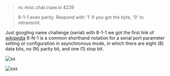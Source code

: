 >  nc misc.chal.csaw.io 4239

>  8-1-1 even parity. Respond with '1' if you got the byte, '0' to retransmit.



Just googling name challenge (serial) with 8-1-1 we got the first link of [wikipedia](https://en.wikipedia.org/wiki/8-N-1)
8-N-1 is a common shorthand notation for a serial port parameter setting or configuration in asynchronous mode, in which there are eight (8) data bits, no (N) parity bit, and one (1) stop bit.


![ss](https://cloud.githubusercontent.com/assets/20291421/24482617/0d723e74-14f3-11e7-8df4-ea44912900a3.png)

![sss](https://cloud.githubusercontent.com/assets/20291421/24482619/0fe11784-14f3-11e7-805e-af2f4833ea75.png)
